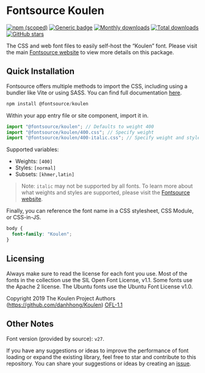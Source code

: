 # Fontsource Koulen

[![npm (scoped)](https://img.shields.io/npm/v/@fontsource/koulen?color=brightgreen)](https://www.npmjs.com/package/@fontsource/koulen) [![Generic badge](https://img.shields.io/badge/fontsource-passing-brightgreen)](https://github.com/fontsource/fontsource) [![Monthly downloads](https://badgen.net/npm/dm/@fontsource/koulen)](https://github.com/fontsource/fontsource) [![Total downloads](https://badgen.net/npm/dt/@fontsource/koulen)](https://github.com/fontsource/fontsource) [![GitHub stars](https://img.shields.io/github/stars/fontsource/fontsource.svg?style=social&label=Star)](https://github.com/fontsource/fontsource/stargazers)

The CSS and web font files to easily self-host the “Koulen” font. Please visit the main [Fontsource website](https://fontsource.org/fonts/koulen) to view more details on this package.

## Quick Installation

Fontsource offers multiple methods to import the CSS, including using a bundler like Vite or using SASS. You can find full documentation [here](https://fontsource.org/docs/getting-started/introduction).

```javascript
npm install @fontsource/koulen
```

Within your app entry file or site component, import it in.

```javascript
import "@fontsource/koulen"; // Defaults to weight 400
import "@fontsource/koulen/400.css"; // Specify weight
import "@fontsource/koulen/400-italic.css"; // Specify weight and style
```

Supported variables:
- Weights: `[400]`
- Styles: `[normal]`
- Subsets: `[khmer,latin]`

> Note: `italic` may not be supported by all fonts. To learn more about what weights and styles are supported, please visit the [Fontsource website](https://fontsource.org/fonts/koulen).

Finally, you can reference the font name in a CSS stylesheet, CSS Module, or CSS-in-JS.

```css
body {
  font-family: "Koulen";
}
```

## Licensing
Always make sure to read the license for each font you use. Most of the fonts in the collection use the SIL Open Font License, v1.1. Some fonts use the Apache 2 license. The Ubuntu fonts use the Ubuntu Font License v1.0.

Copyright 2019 The Koulen Project Authors (https://github.com/danhhong/Koulen)
[OFL-1.1](http://scripts.sil.org/OFL)

## Other Notes
Font version (provided by source): `v27`.

If you have any suggestions or ideas to improve the performance of font loading or expand the existing library, feel free to star and contribute to this repository. You can share your suggestions or ideas by creating an [issue](https://github.com/fontsource/fontsource/issues).